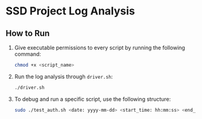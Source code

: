 

# SSD Project Log Analysis

## How to Run

1. Give executable permissions to every script by running the following command:  
   ```bash
   chmod +x <script_name>
   ```

2. Run the log analysis through `driver.sh`:  
   ```bash
   ./driver.sh
   ```

3. To debug and run a specific script, use the following structure:  
   ```bash
   sudo ./test_auth.sh <date: yyyy-mm-dd> <start_time: hh:mm:ss> <end_time: hh:mm:ss>
   ```

   
  
